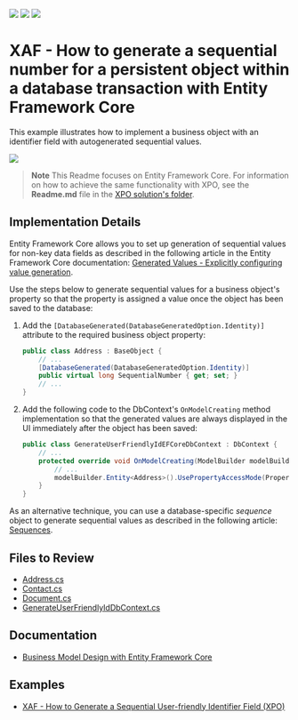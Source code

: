 <!-- default badges list -->
![](https://img.shields.io/endpoint?url=https://codecentral.devexpress.com/api/v1/VersionRange/128590685/22.2.4%2B)
[![](https://img.shields.io/badge/Open_in_DevExpress_Support_Center-FF7200?style=flat-square&logo=DevExpress&logoColor=white)](https://supportcenter.devexpress.com/ticket/details/E2829)
[![](https://img.shields.io/badge/📖_How_to_use_DevExpress_Examples-e9f6fc?style=flat-square)](https://docs.devexpress.com/GeneralInformation/403183)
<!-- default badges end -->

# XAF - How to generate a sequential number for a persistent object within a database transaction with Entity Framework Core

This example illustrates how to implement a business object with an identifier field with autogenerated sequential values.

![](https://raw.githubusercontent.com/DevExpress-Examples/how-to-generate-a-sequential-number-for-a-persistent-object-within-a-database-transaction-xaf-e2829/17.2.8+/media/9ecee31b-58bf-11e6-80bf-00155d62480c.png)

> **Note** 
> This Readme focuses on Entity Framework Core. For information on how to achieve the same functionality with XPO, see the **Readme.md** file in the [XPO solution's folder](./CS/XPO/).

## Implementation Details

Entity Framework Core allows you to set up generation of sequential values for non-key data fields as described in the following article in the Entity Framework Core documentation: [Generated Values - Explicitly configuring value generation](https://learn.microsoft.com/en-us/ef/core/modeling/generated-properties?tabs=data-annotations#explicitly-configuring-value-generation).

Use the steps below to generate sequential values for a business object's property so that the property is assigned a value once the object has been saved to the database:

1. Add the `[DatabaseGenerated(DatabaseGeneratedOption.Identity)]` attribute to the required business object property:

   ```cs
   public class Address : BaseObject {
       // ...
       [DatabaseGenerated(DatabaseGeneratedOption.Identity)]
       public virtual long SequentialNumber { get; set; }
       // ...
   }
   ```

2. Add the following code to the DbContext's `OnModelCreating` method implementation so that the generated values are always displayed in the UI immediately after the object has been saved:

   ```cs
   public class GenerateUserFriendlyIdEFCoreDbContext : DbContext {
       // ...
       protected override void OnModelCreating(ModelBuilder modelBuilder) {
           // ...
           modelBuilder.Entity<Address>().UsePropertyAccessMode(PropertyAccessMode.FieldDuringConstruction);
       }
   }
   ```

As an alternative technique, you can use a database-specific _sequence_ object to generate sequential values as described in the following article: [Sequences](https://learn.microsoft.com/en-us/ef/core/modeling/sequences).

## Files to Review

- [Address.cs](./CS/EFCore/GenerateUserFriendlyId.Module/BusinessObjects/Address.cs)
- [Contact.cs](./CS/EFCore/GenerateUserFriendlyId.Module/BusinessObjects/Contact.cs)
- [Document.cs](./CS/EFCore/GenerateUserFriendlyId.Module/BusinessObjects/Document.cs)
- [GenerateUserFriendlyIdDbContext.cs](./CS/EFCore/GenerateUserFriendlyId.Module/BusinessObjects/GenerateUserFriendlyIdDbContext.cs)

## Documentation

* [Business Model Design with Entity Framework Core](https://docs.devexpress.com/eXpressAppFramework/401886/business-model-design-orm/business-model-design-with-entity-framework-core)

## Examples

* [XAF - How to Generate a Sequential User-friendly Identifier Field (XPO)](https://github.com/DevExpress-Examples/XAF_how-to-generate-a-sequential-and-user-friendly-identifier-field-within-an-xpo-business-e4904)

